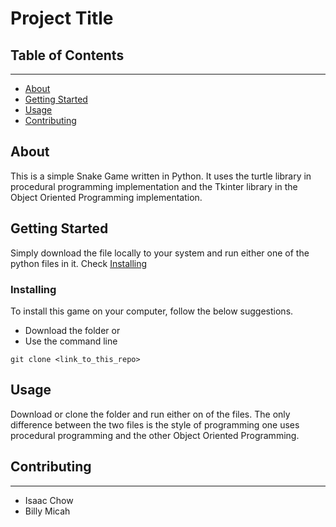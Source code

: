 # Project Title

## Table of Contents

<hr/>

- [About](#about)
- [Getting Started](#getting_started)
- [Usage](#usage)
- [Contributing](#contributing)

## About <a name = "about"></a>

This is a simple Snake Game written in Python. It uses the turtle library in procedural programming implementation and the Tkinter library in the Object Oriented Programming implementation.

## Getting Started <a name = "getting_started"></a>

Simply download the file locally to your system and run either one of the python files in it. Check [Installing](#installing)

### Installing <a name = "installing"></a>

To install this game on your computer, follow the below suggestions.

- Download the folder
  or
- Use the command line

```
git clone <link_to_this_repo>
```

## Usage <a name = "usage"></a>

Download or clone the folder and run either on of the files. The only difference between the two files is the style of programming one uses procedural programming and the other Object Oriented Programming.

## Contributing <a name = "contributing"></a>

<hr/>

- Isaac Chow
- Billy Micah
